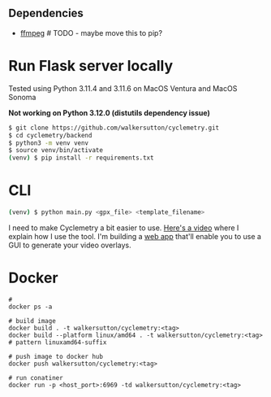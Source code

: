 ## Dependencies

- [ffmpeg](https://FFmpeg.org/) # TODO - maybe move this to pip?

# Run Flask server locally

Tested using Python 3.11.4 and 3.11.6 on MacOS Ventura and MacOS Sonoma

**Not working on Python 3.12.0 (distutils dependency issue)**

```sh
$ git clone https://github.com/walkersutton/cyclemetry.git
$ cd cyclemetry/backend
$ python3 -m venv venv
$ source venv/bin/activate
(venv) $ pip install -r requirements.txt
```

# CLI

```sh
(venv) $ python main.py <gpx_file> <template_filename>
```

I need to make Cyclemetry a bit easier to use. [Here's a video](https://youtu.be/gqn5MfcypH4) where I explain how I use the tool. I'm building a [web app](https://walkersutton.com/cyclemetry/) that'll enable you to use a GUI to generate your video overlays.

# Docker

```
#
docker ps -a

# build image
docker build . -t walkersutton/cyclemetry:<tag>
docker build --platform linux/amd64 . -t walkersutton/cyclemetry:<tag> # pattern linuxamd64-suffix

# push image to docker hub
docker push walkersutton/cyclemetry:<tag>

# run conatiner
docker run -p <host_port>:6969 -td walkersutton/cyclemetry:<tag>
```
